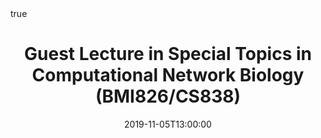 ---
title: "Guest Lecture in Special Topics in Computational Network Biology (BMI826/CS838)"
icon: "fa-chalkboard-teacher"
event: Guest Lecture
event_url: ""
location: Madison, WI, Unites States.
summary: "Hands-on demonstration and coding exercises for integrating multiple single cell gene expression datasets"
abstract: ""


# Talk start and end times.
#   End time can optionally be hidden by prefixing the line with `#`.
date: "2019-11-05T13:00:00"
# date_end: "2018-12-10T15:00:00"
all_day: true

# Schedule page publish date (NOT talk date).
publishDate: "2017-01-01T00:00:00Z"

authors: ["Da-Inn Erika Lee", "Sushmita Roy"]
tags: ["Machine Learning", "Dimension Reduction"]

# Is this a featured talk? (true/false)
featured: false

#image:
#  caption: 'Image credit: [**Unsplash**](https://unsplash.com/photos/bzdhc5b3Bxs)'
#  focal_point: Right

links: 
- icon: github
  icon_pack: fab
  name: Repo
  url: https://github.com/Roy-lab/compnetbio-singlecell-integration
url_code: ""
url_pdf: ""
url_slides: ""
url_video: ""

# Markdown Slides (optional).
#   Associate this talk with Markdown slides.
#   Simply enter your slide deck's filename without extension.
#   E.g. `slides = "example-slides"` references `content/slides/example-slides.md`.
#   Otherwise, set `slides = ""`.
#slides: example

# Projects (optional).
#   Associate this post with one or more of your projects.
#   Simply enter your project's folder or file name without extension.
#   E.g. `projects = ["internal-project"]` references `content/project/deep-learning/index.md`.
#   Otherwise, set `projects = []`.
#projects:
#- internal-project

# Enable math on this page?
math: true
---